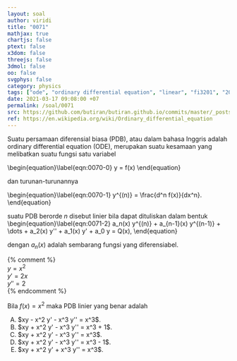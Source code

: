 ```yaml
---
layout: soal
author: viridi
title: "0071"
mathjax: true
chartjs: false
ptext: false
x3dom: false
threejs: false
3dmol: false
oo: false
svgphys: false
category: physics
tags: ["ode", "ordinary differential equation", "linear", "fi3201", "2020-1"]
date: 2021-03-17 09:08:00 +07
permalink: /soal/0071
src: https://github.com/butiran/butiran.github.io/commits/master/_posts/soal/04/2021-03-17-ode-1.md
ref: https://en.wikipedia.org/wiki/Ordinary_differential_equation
---
```

Suatu persamaan diferensial biasa (PDB), atau dalam bahasa Inggris adalah ordinary differential equation (ODE), merupakan suatu kesamaan yang melibatkan suatu fungsi satu variabel

\begin{equation}\label{eqn:0070-0}
y = f(x)
\end{equation}

dan turunan-turunannya

\begin{equation}\label{eqn:0070-1}
y^{(n)} = \frac{d^n f(x)}{dx^n}.
\end{equation}

suatu PDB berorde $n$ disebut linier bila dapat dituliskan dalam bentuk 
\begin{equation}\label{eqn:0071-2}
a_n(x) y^{(n)} + a_{n-1}(x) y^{(n-1)} + \dots + a_2(x) y'' + a_1(x) y' + a_0 y = Q(x),
\end{equation}

dengan $a_n(x)$ adalah sembarang fungsi yang diferensiabel.

{% comment %} \
$y = x^2$ \
$y' = 2x$ \
$y'' = 2$ \
{% endcomment %}

Bila $f(x) = x^2$ maka PDB linier yang benar adalah

<ol type="A">
<li>$xy - x^2 y' - x^3 y'' = x^3$.
<li>$xy + x^2 y' - x^3 y'' = x^3 + 1$.
<li>$xy + x^2 y' - x^3 y'' = x^3$.
<li>$xy + x^2 y' - x^3 y'' = x^3 - 1$.
<li>$xy + x^2 y' + x^3 y'' = x^3$.
